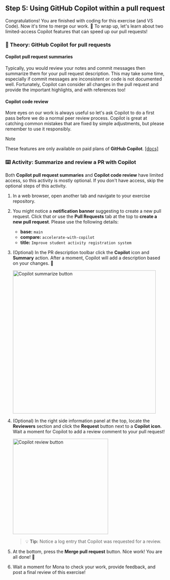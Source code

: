 ## Step 5: Using GitHub Copilot within a pull request

Congratulations! You are finished with coding for this exercise (and VS Code). Now it's time to merge our work. :tada: To wrap up, let's learn about two limited-access Copilot features that can speed up our pull requests!

### 📖 Theory: GitHub Copilot for pull requests

#### Copilot pull request summaries

Typically, you would review your notes and commit messages then summarize them for your pull request description. This may take some time, especially if commit messages are inconsistent or code is not documented well. Fortunately, Copilot can consider all changes in the pull request and provide the important highlights, and with references too!

#### Copilot code review

More eyes on our work is always useful so let's ask Copilot to do a first pass before we do a normal peer review process. Copilot is great at catching common mistakes that are fixed by simple adjustments, but please remember to use it responsibly.

> [!NOTE]
> These features are only available on paid plans of **GitHub Copilot**. [[docs]](https://docs.github.com/en/copilot/get-started/plans)

### :keyboard: Activity: Summarize and review a PR with Copilot

Both **Copilot pull request summaries** and **Copilot code review** have limited access, so this activity is mostly optional. If you don't have access, skip the optional steps of this activity.

1. In a web browser, open another tab and navigate to your exercise repository.

1. You might notice a **notification banner** suggesting to create a new pull request. Click that or use the **Pull Requests** tab at the top to **create a new pull request**. Please use the following details:

   - **base:** `main`
   - **compare:** `accelerate-with-copilot`
   - **title:** `Improve student activity registration system`

1. (Optional) In the PR description toolbar click the **Copilot** icon and **Summary** action. After a moment, Copilot will add a description based on your changes. :memo:

   <img alt="Copilot summarize button " width="450px" src="https://github.com/user-attachments/assets/7a712d8b-484d-41df-9353-bc2b397fc1e0">

1. (Optional) In the right side information panel at the top, locate the **Reviewers** section and click the **Request** button next to a **Copilot icon**. Wait a moment for Copilot to add a review comment to your pull request!

   <img alt="Copilot review button" width="300px" src="https://github.com/user-attachments/assets/39b15002-a235-4c25-b09d-6a8097e27b62">

   > 💡 **Tip:** Notice a log entry that Copilot was requested for a review.

1. At the bottom, press the **Merge pull request** button. Nice work! You are all done! :tada:

1. Wait a moment for Mona to check your work, provide feedback, and post a final review of this exercise!
